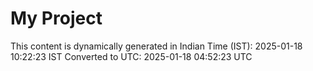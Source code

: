 # My Project

This content is dynamically generated in Indian Time (IST): 2025-01-18 10:22:23 IST
Converted to UTC: 2025-01-18 04:52:23 UTC
